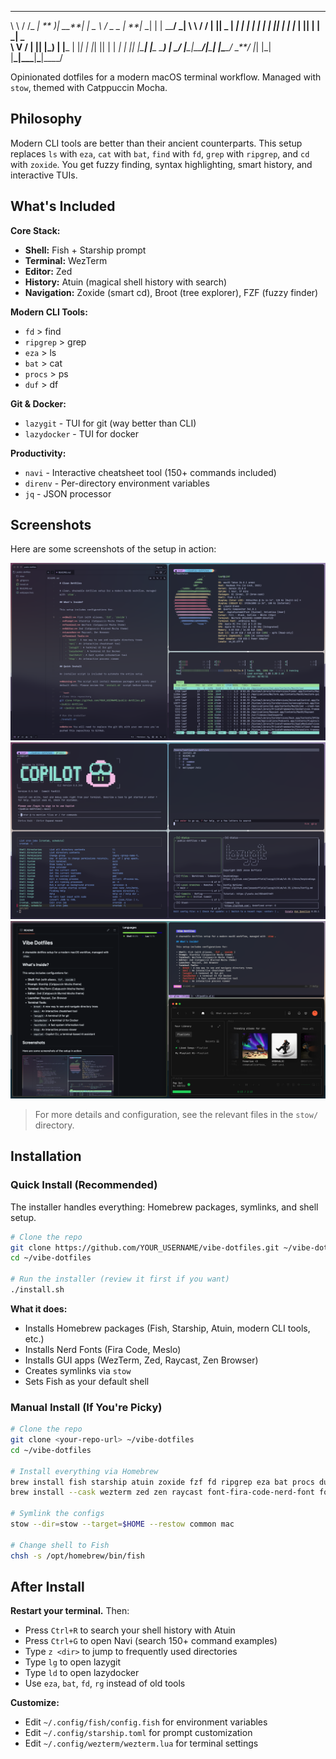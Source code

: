 ---

\ \ / /\_ _| ** )| \_\_**| | _ \ / _ \_ _| **_|_ \_| | | \_\_**/ **_|
\ \ / / | || _ \| _| | | | | | | || | | |_ | || | | \_| \_** \
\ V / | || |\_) | |**_ | |_| | |_| || | | _| | || |\_**| |**\_ \_**) |
\_/ |**\_|\_\_**/|**\_**| |\_**\_/ \_**/ |_| |_| |**\_|\_\_\_**|**\_**|\_\_\_\_/

Opinionated dotfiles for a modern macOS terminal workflow. Managed with `stow`, themed with Catppuccin Mocha.

## Philosophy

Modern CLI tools are better than their ancient counterparts. This setup replaces `ls` with `eza`, `cat` with `bat`, `find` with `fd`, `grep` with `ripgrep`, and `cd` with `zoxide`. You get fuzzy finding, syntax highlighting, smart history, and interactive TUIs.

## What's Included

**Core Stack:**

- **Shell:** Fish + Starship prompt
- **Terminal:** WezTerm
- **Editor:** Zed
- **History:** Atuin (magical shell history with search)
- **Navigation:** Zoxide (smart cd), Broot (tree explorer), FZF (fuzzy finder)

**Modern CLI Tools:**

- `fd` > find
- `ripgrep` > grep
- `eza` > ls
- `bat` > cat
- `procs` > ps
- `duf` > df

**Git & Docker:**

- `lazygit` - TUI for git (way better than CLI)
- `lazydocker` - TUI for docker

**Productivity:**

- `navi` - Interactive cheatsheet tool (150+ commands included)
- `direnv` - Per-directory environment variables
- `jq` - JSON processor

## Screenshots

Here are some screenshots of the setup in action:

![Screenshot 1](./screenshot_01.png)
![Screenshot 2](./screenshot_02.png)
![Screenshot 3](./screenshot_03.png)

> For more details and configuration, see the relevant files in the `stow/` directory.

## Installation

### Quick Install (Recommended)

The installer handles everything: Homebrew packages, symlinks, and shell setup.

```bash
# Clone the repo
git clone https://github.com/YOUR_USERNAME/vibe-dotfiles.git ~/vibe-dotfiles
cd ~/vibe-dotfiles

# Run the installer (review it first if you want)
./install.sh
```

**What it does:**

- Installs Homebrew packages (Fish, Starship, Atuin, modern CLI tools, etc.)
- Installs Nerd Fonts (Fira Code, Meslo)
- Installs GUI apps (WezTerm, Zed, Raycast, Zen Browser)
- Creates symlinks via `stow`
- Sets Fish as your default shell

### Manual Install (If You're Picky)

```bash
# Clone the repo
git clone <your-repo-url> ~/vibe-dotfiles
cd ~/vibe-dotfiles

# Install everything via Homebrew
brew install fish starship atuin zoxide fzf fd ripgrep eza bat procs duf broot navi lazygit lazydocker fastfetch htop direnv jq
brew install --cask wezterm zed zen raycast font-fira-code-nerd-font font-meslo-lg-nerd-font

# Symlink the configs
stow --dir=stow --target=$HOME --restow common mac

# Change shell to Fish
chsh -s /opt/homebrew/bin/fish
```

## After Install

**Restart your terminal.** Then:

- Press `Ctrl+R` to search your shell history with Atuin
- Press `Ctrl+G` to open Navi (search 150+ command examples)
- Type `z <dir>` to jump to frequently used directories
- Type `lg` to open lazygit
- Type `ld` to open lazydocker
- Use `eza`, `bat`, `fd`, `rg` instead of old tools

**Customize:**

- Edit `~/.config/fish/config.fish` for environment variables
- Edit `~/.config/starship.toml` for prompt customization
- Edit `~/.config/wezterm/wezterm.lua` for terminal settings
